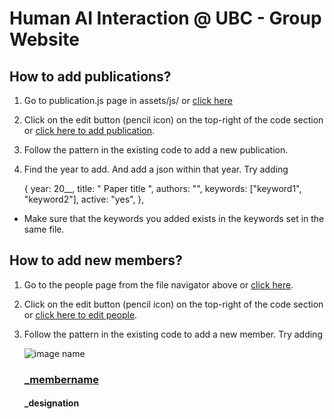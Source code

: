 # Human AI Interaction @ UBC - Group Website


## How to add publications?
1. Go to publication.js page in assets/js/ or [click here](/assets/js/publication.js)
2. Click on the edit button (pencil icon) on the top-right of the code section or [click here to add publication](https://github.com/HAI-UBC/hai-ubc.github.io/edit/main/assets/js/publication.js).
3. Follow the pattern in the existing code to add a new publication.
4. Find the year to add. And add a json within that year. 
Try adding 

    {
        year: 20__,
        title: " Paper title ",
        authors: "",
        keywords: ["keyword1", "keyword2"],
        active: "yes",
    },


* Make sure that the keywords you added exists in the keywords set in the same file. 

## How to add new members?
1. Go to the people page from the file navigator above or [click here](/people.html). 
2. Click on the edit button (pencil icon) on the top-right of the code section or [click here to edit people](https://github.com/HAI-UBC/hai-ubc.github.io/edit/main/people.html). 
3. Follow the pattern in the existing code to add a new member.
Try adding 

    <th>
                     <img src="_image location" alt="image name">
                     <a href="_personal website link">
                         <h3> _membername </h3>
                                              </a>
                     <h4> _designation</h4>
    </th>
 



